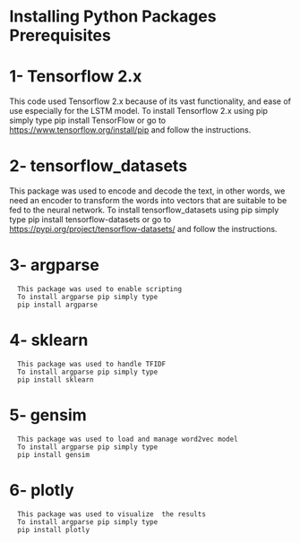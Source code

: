 # Installing Python Packages Prerequisites
# 1- Tensorflow 2.x 
This code used Tensorflow 2.x because of its vast functionality, and ease of use especially for the LSTM model.
To install Tensorflow 2.x using pip simply type 
      pip install TensorFlow
or go to https://www.tensorflow.org/install/pip and follow the instructions.
      
# 2- tensorflow_datasets
This package was used to encode and decode the text, in other words, we need an encoder to transform the words into vectors that are suitable to be fed to the neural network.
To install tensorflow_datasets using pip simply type 
      pip install tensorflow-datasets
or go to https://pypi.org/project/tensorflow-datasets/ and follow the instructions.
      
# 3- argparse
      This package was used to enable scripting  
      To install argparse pip simply type 
      pip install argparse
      
# 4- sklearn
      This package was used to handle TFIDF 
      To install argparse pip simply type 
      pip install sklearn
      
# 5- gensim
      This package was used to load and manage word2vec model
      To install argparse pip simply type 
      pip install gensim

# 6- plotly
      This package was used to visualize  the results 
      To install argparse pip simply type 
      pip install plotly

